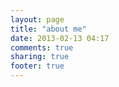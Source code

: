 ```yaml
---
layout: page
title: "about me"
date: 2013-02-13 04:17
comments: true
sharing: true
footer: true
---
```

